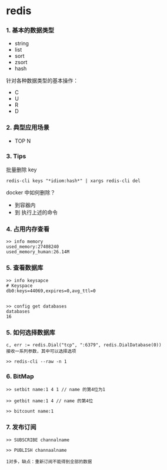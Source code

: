 # redis


### 1. 基本的数据类型

- string
- list
- sort
- zsort
- hash

针对各种数据类型的基本操作：

- C
- U
- R
- D

### 2. 典型应用场景

- TOP N


### 3. Tips

批量删除 key
```
redis-cli keys "*idiom:hash*" | xargs redis-cli del

```

docker 中如何删除？

- 到容器内
- 到 执行上述的命令

### 4. 占用内存查看

 ```
>> info memory
used_memory:27408240
used_memory_human:26.14M
 ```

 ### 5.  查看数据库

 ```
>> info keysapce
# Keyspace
db0:keys=44069,expires=0,avg_ttl=0


>> config get databases
databases
16

 ```

### 5. 如何选择数据库

```
c, err := redis.Dial("tcp", ":6379", redis.DialDatabase(0))
接收一系列参数，其中可以选择选项

```

```
>> redis-cli --raw -n 1

```

### 6. BitMap

```
>> setbit name:1 4 1 // name 的第4位为1

>> getbit name:1 4 // name 的第4位

>> bitcount name:1

```

### 7. 发布订阅

```
>> SUBSCRIBE channalname

>> PUBLISH channaalname

1对多，缺点：重新订阅不能得到全部的数据

```
